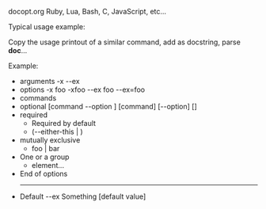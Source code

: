 docopt.org
Ruby, Lua, Bash, C, JavaScript, etc...

Typical usage example:

Copy the usage printout of a similar command, add as docstring, parse __doc__...

Example:
- arguments
    -x 
    --ex
- options
    -x foo
    -xfoo
    --ex foo
    --ex=foo
- commands 
- optional
    [command --option <argument>]
    [command] [--option] [<argument>]
- required
    - Required by default
    - (--either-this <and-that> | <or-this>)
- mutually exclusive
    - foo | bar
- One or a group
    - element...
- End of options
    - --
- Default
    --ex Something
         [default value]

